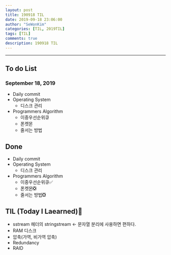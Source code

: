 ```yaml
---
layout: post
title: 190918 TIL
date: 2019-09-18 23:06:00
author: "SeWonKim"
categories: [TIL, 2019TIL]
tags: [TIL]
comments: true
description: 190918 TIL
---
```


---

## To do List

### September 18, 2019

- Daily commit
- Operating System
  - 디스크 관리
- Programmers Algorithm
  - 이중우선순위큐
  - 폰켓몬
  - 줄서는 방법

## Done

- Daily commit
- Operating System
  - 디스크 관리
- Programmers Algorithm
  - 이중우선순위큐✅
  - 폰켓몬❎
  - 줄서는 방법❎

## TIL (Today I Laearned)🤔

- sstream 헤더의 stringstream <- 문자열 분리에 사용하면 편하다.
- RAM 디스크
- 압축(가역, 비가역 압축)
- Redundancy
- RAID
